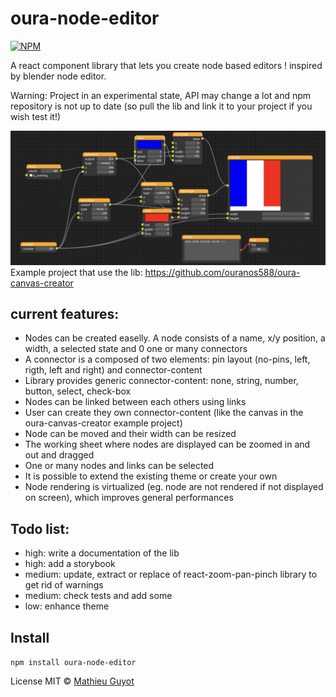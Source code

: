# oura-node-editor

[![NPM](https://img.shields.io/npm/v/oura-node-editor.svg)](https://www.npmjs.com/package/oura-node-editor)

A react component library that lets you create node based editors ! inspired by blender node editor.

Warning: Project in an experimental state, API may change a lot and npm repository is not up to date (so pull the lib and link it to your project if you wish test it!)

![canvas editor](doc/img/canvas-editor.png)
Example project that use the lib: https://github.com/ouranos588/oura-canvas-creator

## current features:

-   Nodes can be created easelly. A node consists of a name, x/y position, a width, a selected state and 0 one or many connectors
-   A connector is a composed of two elements: pin layout (no-pins, left, rigth, left and right) and connector-content
-   Library provides generic connector-content: none, string, number, button, select, check-box
-   Nodes can be linked between each others using links
-   User can create they own connector-content (like the canvas in the oura-canvas-creator example project)
-   Node can be moved and their width can be resized
-   The working sheet where nodes are displayed can be zoomed in and out and dragged
-   One or many nodes and links can be selected
-   It is possible to extend the existing theme or create your own
-   Node rendering is virtualized (eg. node are not rendered if not displayed on screen), which improves general performances

## Todo list:

-   high: write a documentation of the lib
-   high: add a storybook
-   medium: update, extract or replace of react-zoom-pan-pinch library to get rid of warnings
-   medium: check tests and add some
-   low: enhance theme

## Install

`npm install oura-node-editor`

License MIT © [Mathieu Guyot](https://github.com/mathieuguyot)
